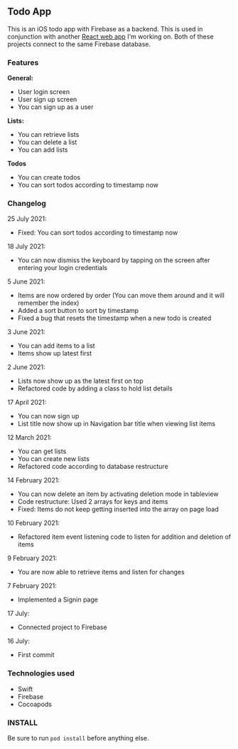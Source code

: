 ## Todo App

This is an iOS todo app with Firebase as a backend. This is used in conjunction with another [React web app](https://github.com/muhdmirzamz/TodoAppReact) I'm working on. Both of these projects connect to the same Firebase database.


### Features

**General:**
- User login screen
- User sign up screen
- You can sign up as a user

**Lists:**
- You can retrieve lists
- You can delete a list
- You can add lists

**Todos**
- You can create todos
- You can sort todos according to timestamp now

### Changelog

25 July 2021:
- Fixed: You can sort todos according to timestamp now

18 July 2021:
- You can now dismiss the keyboard by tapping on the screen after entering your login credentials

5 June 2021:
- Items are now ordered by order (You can move them around and it will remember the index)
- Added a sort button to sort by timestamp
- Fixed a bug that resets the timestamp when a new todo is created

3 June 2021:
- You can add items to a list
- Items show up latest first


2 June 2021:
- Lists now show up as the latest first on top
- Refactored code by adding a class to hold list details

17 April 2021:
- You can now sign up
- List title now show up in Navigation bar title when viewing list items

12 March 2021:
- You can get lists
- You can create new lists
- Refactored code according to database restructure

14 February 2021:
- You can now delete an item by activating deletion mode in tableview
- Code restructure: Used 2 arrays for keys and items
- Fixed: Items do not keep getting inserted into the array on page load

10 February 2021:
- Refactored item event listening code to listen for addition and deletion of items

9 February 2021:
- You are now able to retrieve items and listen for changes

7 February 2021:
- Implemented a Signin page

17 July:
- Connected project to Firebase

16 July:
- First commit

### Technologies used
- Swift
- Firebase
- Cocoapods

### INSTALL
Be sure to run ```pod install``` before anything else.
